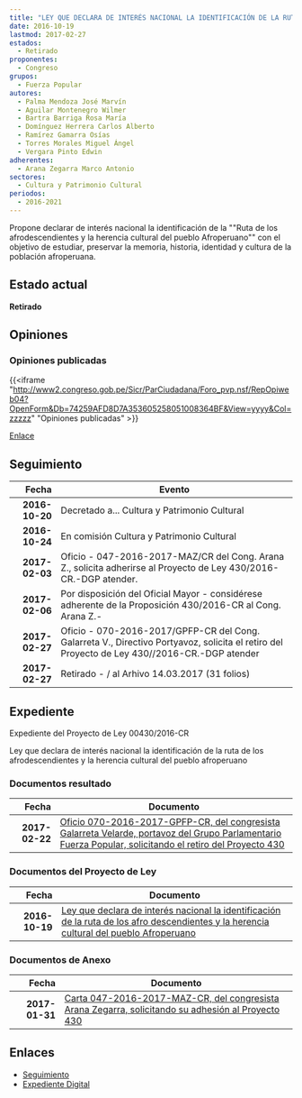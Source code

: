 ```yaml
---
title: "LEY QUE DECLARA DE INTERÉS NACIONAL LA IDENTIFICACIÓN DE LA RUTA DE LOS AFRODESCENDIENTES Y LA HERENCIA CULTURAL DEL PUEBLO AFROPERUANO"
date: 2016-10-19
lastmod: 2017-02-27
estados: 
  - Retirado
proponentes: 
  - Congreso
grupos: 
  - Fuerza Popular
autores: 
  - Palma Mendoza José Marvín
  - Aguilar Montenegro Wilmer
  - Bartra Barriga Rosa María
  - Domínguez Herrera Carlos Alberto
  - Ramírez Gamarra Osías
  - Torres Morales Miguel Ángel
  - Vergara Pinto Edwin
adherentes: 
  - Arana Zegarra Marco Antonio
sectores: 
  - Cultura y Patrimonio Cultural
periodos: 
  - 2016-2021
---
```


Propone declarar de interés nacional la identificación de la ""Ruta de los afrodescendientes y la herencia cultural del pueblo Afroperuano"" con el objetivo de estudiar, preservar la memoria, historia, identidad y cultura de la población afroperuana.


## Estado actual

**Retirado**

## Opiniones

### Opiniones publicadas

{{<iframe "http://www2.congreso.gob.pe/Sicr/ParCiudadana/Foro_pvp.nsf/RepOpiweb04?OpenForm&Db=74259AFD8D7A353605258051008364BF&View=yyyy&Col=zzzzz" "Opiniones publicadas" >}}

[Enlace](http://www2.congreso.gob.pe/Sicr/ParCiudadana/Foro_pvp.nsf/RepOpiweb04?OpenForm&Db=74259AFD8D7A353605258051008364BF&View=yyyy&Col=zzzzz)

## Seguimiento

| Fecha | Evento |
|------:|--------|
| **2016-10-20** | Decretado a... Cultura y Patrimonio Cultural|
| **2016-10-24** | En comisión Cultura y Patrimonio Cultural|
| **2017-02-03** | Oficio - 047-2016-2017-MAZ/CR del Cong. Arana Z., solicita adherirse al Proyecto de Ley 430/2016-CR.-DGP atender.|
| **2017-02-06** | Por disposición del Oficial Mayor - considérese adherente de la Proposición 430/2016-CR al Cong. Arana Z.-|
| **2017-02-27** | Oficio - 070-2016-2017/GPFP-CR del Cong. Galarreta V., Directivo Portyavoz, solicita el retiro del Proyecto de Ley 430//2016-CR.-DGP atender|
| **2017-02-27** | Retirado - / al Arhivo 14.03.2017 (31 folios)|


## Expediente

Expediente del Proyecto de Ley 00430/2016-CR

Ley que declara de interés nacional la identificación de la ruta de los afrodescendientes y la herencia cultural del pueblo afroperuano


### Documentos resultado

| Fecha | Documento |
|------:|--------|
| **2017-02-22** | [Oficio 070-2016-2017-GPFP-CR, del congresista Galarreta Velarde, portavoz del Grupo Parlamentario Fuerza Popular, solicitando el retiro del Proyecto 430](http://www.leyes.congreso.gob.pe/Documentos/2016_2021/Oficios/Grupos_Parlamentarios/OFICIO-070-2016-2017-GPFP-CR.pdf) |

### Documentos del Proyecto de Ley

| Fecha | Documento |
|------:|--------|
| **2016-10-19** | [Ley que declara de interés nacional la identificación de la ruta de los afro descendientes y la herencia cultural del pueblo Afroperuano](http://www.leyes.congreso.gob.pe/Documentos/2016_2021/Proyectos_de_Ley_y_de_Resoluciones_Legislativas/PL0043020161019...pdf) |

### Documentos de Anexo

| Fecha | Documento |
|------:|--------|
| **2017-01-31** | [Carta 047-2016-2017-MAZ-CR, del congresista Arana Zegarra, solicitando su adhesión al Proyecto 430](http://www.leyes.congreso.gob.pe/Documentos/2016_2021/Oficios/Congresistas/CARTA-047-2016-2017-MAZ-CR.pdf) |

## Enlaces 

- [Seguimiento](http://www2.congreso.gob.pe/Sicr/TraDocEstProc/CLProLey2016.nsf/f7fff46988ca05b1052578e100829cc7/8f723e57be7102f005258051007f0cb1?OpenDocument)
- [Expediente Digital](http://www2.congreso.gob.pehttp://www2.congreso.gob.pe/Sicr/TraDocEstProc/CLProLey2016.nsf/f7fff46988ca05b1052578e100829cc7/8f723e57be7102f005258051007f0cb1?OpenDocument&Click=05257FB7005EB655.eb71d0cf91d8294e05256cdf006b5706/$Body/0.1C6C)

